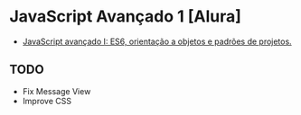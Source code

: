 # JavaScript Avançado 1 [Alura]
- [JavaScript avançado I: ES6, orientação a objetos e padrões de projetos.](https://cursos.alura.com.br/course/javascript-es6-orientacao-a-objetos-parte-1)

## TODO
- Fix Message View 
- Improve CSS
